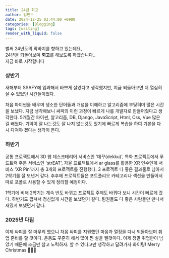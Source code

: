 ```yaml
---
title: 24년 회고
author: 김민수
date: 2024-12-25 03:44:00 +0900
categories: [Blogging]
tags: [writing]
render_with_liquid: false
---
```


벌써 24년도의 막바지를 향하고 있는데요,  
24년을 되돌아보며 **회고**를 해보도록 하겠습니다..  
지금 바로 시작합니다

### 상반기

새해부터 SSAFY에 입과해서 바쁘게 살았다고 생각했지만, 
지금 되돌아보면 더 열심히 살 수 있었던 시간들이었다.

처음 파이썬을 배우며 생소한 단어들과 개념을 이해하고 알고리즘에 부딫히며 많은 시간을 보냈다.
지금 생각해보니 싸피의 이런 과정이 빠르게 나를 개발자로 만들어줬다고 생각한다. 
5개월간 파이썬, 알고리즘, DB, Django, JavaScript, Html, Css, Vue 많은걸 배웠다. 
기억이 잘 나는것도 잘 나지 않는것도 있기에 빠르게 복습을 하여 기본을 다시 다져야 겠다는 생각이 든다.

### 하반기 

공통 프로젝트에서 3D 웹 데스크테리어 서비스인 '데꾸(dekku)', 특화 프로젝트에서 푸드트럭 주문 서비스인 'strEAT',
자율 프로젝트에서 ar glass를 활용한 XR 인수인계 서비스 'XR Pin'까지 총 3개의 프로젝트를 진행했다.
3 프로젝트 다 좋은 결과물로 남아서 2학기를 잘 보낸거 같다. 추후에 프로젝트들은 포트폴리오 카테고리나 섹션을
만들어서 따로 포폴로 사용할 수 있게 정리할 예정이다.

1학기에 비해 2학기는 계속 반도 바뀌고 프로젝트 주제도 바뀌다 보니 시간이 빠르게 갔다.
하반기도 겹쳐서 정신없게 시간을 보냈던거 같다. 팀원들도 다 좋은 사람들만 만나서 재밌게 보냈던거 같다.


### 2025년 다짐

이제 싸피를 잘 마무리 했으니 처음 싸피를 지원했던 마음과 열정을 다시 되돌아보며 취업 준비를 할 것이다.
운동도 꾸준히 해서 많이 찐 살을 뺄것이다. 이제 정말 취업만이 남았기 때문에 조금만 참고 노력하자. 할 수 있다고만
생각하고 달려가자 화이팅! Merry Christmas 🎅🎄🦌